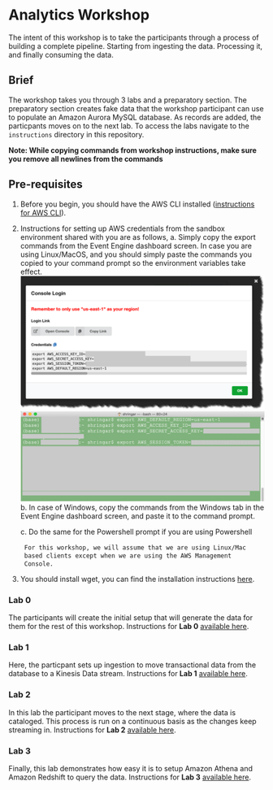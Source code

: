 # Analytics Workshop
The intent of this workshop is to take the participants through a process of building a complete pipeline. 
Starting from ingesting the data. Processing it, and finally consuming the data.

## Brief
The workshop takes you through 3 labs and a preparatory section. The preparatory section creates fake data
that the workshop participant can use to populate an Amazon Aurora MySQL database. As records are added,
the particpants moves on to the next lab. To access the labs navigate to the `instructions` directory in 
this repository.

**Note: While copying commands from workshop instructions, make sure you remove all newlines from the commands**

## Pre-requisites
1. Before you begin, you should have the AWS CLI installed ([instructions for AWS CLI](https://docs.aws.amazon.com/cli/latest/userguide/cli-chap-install.html)).
2. Instructions for setting up AWS credentials from the sandbox environment shared with you are as follows,
    a.  Simply copy the export commands from the Event Engine dashboard
        screen. In case you are using Linux/MacOS, and you should simply paste
        the commands you copied to your command prompt so the environment 
        variables take effect.
![](./instructions/Credential_Sharing_V1.png)
![](./instructions/Using_Credentials.png)
    b.  In case of Windows, copy the commands from the Windows tab in
        the Event Engine dashboard screen, and paste it to the command
        prompt.

    c.  Do the same for the Powershell prompt if you are using
        Powershell

        For this workshop, we will assume that we are using Linux/Mac
        based clients except when we are using the AWS Management
        Console. 
3. You should install wget, you can find the installation instructions [here](https://macappstore.org/wget/). 

### Lab 0
The participants will create the initial setup that will generate the data for them for the rest of this
workshop. Instructions for **Lab 0** [available here](https://github.com/OmarKhayyam/data-lake-ws/blob/master/instructions/Lab%200%20-%20Prep%20for%20Data%20Lake%20Workshop%20for%20Fintechs%20V2.md).

### Lab 1
Here, the particpant sets up ingestion to move transactional data from the database to a Kinesis Data stream.
Instructions for **Lab 1** [available here](https://github.com/OmarKhayyam/data-lake-ws/blob/master/instructions/Lab%201%20-%20Data%20Lake%20Workshop%20for%20Fintechs%20V2.md).

### Lab 2
In this lab the participant moves to the next stage, where the data is cataloged. This process is run on a
continuous basis as the changes keep streaming in. Instructions for **Lab 2** [available here](https://github.com/OmarKhayyam/data-lake-ws/blob/master/instructions/Lab%202%20-%20Data%20Lake%20Workshop%20for%20Fintechs%20V2.md).

### Lab 3
Finally, this lab demonstrates how easy it is to setup Amazon Athena and Amazon Redshift to query the data. 
Instructions for **Lab 3** [available here](https://github.com/OmarKhayyam/data-lake-ws/blob/master/instructions/Lab%203%20-%20Data%20Lake%20Workshop%20for%20Fintechs%20V2.md).

